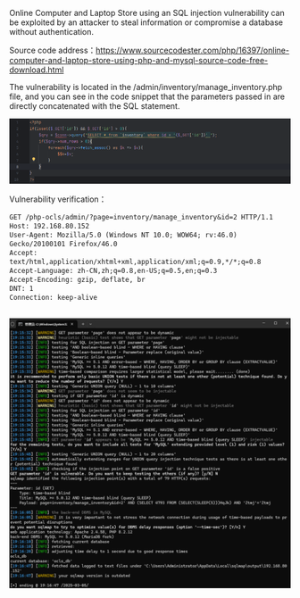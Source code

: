 

Online Computer and Laptop Store using an SQL injection vulnerability can be exploited by an attacker to steal information or compromise a database without authentication.





Source code address：https://www.sourcecodester.com/php/16397/online-computer-and-laptop-store-using-php-and-mysql-source-code-free-download.html



The vulnerability is located in the /admin/inventory/manage_inventory.php file, and you can see in the code snippet that the parameters passed in are directly concatenated with the SQL statement.

![image-20250326230429572](images/image-20250326230429572.png)



Vulnerability verification：

```
GET /php-ocls/admin/?page=inventory/manage_inventory&id=2 HTTP/1.1
Host: 192.168.80.152
User-Agent: Mozilla/5.0 (Windows NT 10.0; WOW64; rv:46.0) Gecko/20100101 Firefox/46.0
Accept: text/html,application/xhtml+xml,application/xml;q=0.9,*/*;q=0.8
Accept-Language: zh-CN,zh;q=0.8,en-US;q=0.5,en;q=0.3
Accept-Encoding: gzip, deflate, br
DNT: 1
Connection: keep-alive


```

 ![image-20250326230349653](images/image-20250326230349653.png)



































